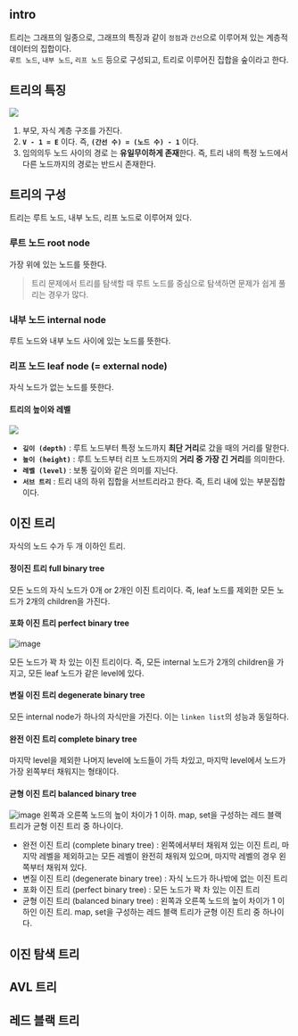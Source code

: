 ## intro
트리는 그래프의 일종으로, 그래프의 특징과 같이 `정점`과 `간선`으로 이루어져 있는 계층적 데이터의 집합이다.<br>
`루트 노드`, `내부 노드`, `리프 노드` 등으로 구성되고, 트리로 이루어진 집합을 숲이라고 한다.


## 트리의 특징
<img src = "https://github.com/DevTechGrowth/study_CS/assets/88030238/a916f4f0-ec8a-4097-b25c-f5ed86ee6e88" >

1. 부모, 자식 계층 구조를 가진다.
2. **`V - 1 = E`** 이다. 즉, **`(간선 수) = (노드 수) - 1`** 이다.
3. 임의의두 노드 사이의 경로 는 **유일무이하게 존재**한다. 즉, 트리 내의 특정 노드에서 다른 노드까지의 경로는 반드시 존재한다. 

## 트리의 구성
트리는 루트 노드, 내부 노드, 리프 노드로 이루어져 있다.

### 루트 노드 root node
가장 위에 있는 노드를 뜻한다. 
> 트리 문제에서 트리를 탐색할 때 루트 노드를 중심으로 탐색하면 문제가 쉽게 풀리는 경우가 많다.

### 내부 노드 internal node
루트 노드와 내부 노드 사이에 있는 노드를 뜻한다.

### 리프 노드 leaf node (= external node)
자식 노드가 없는 노드를 뜻한다.


#### 트리의 높이와 레벨
<img src = "https://github.com/DevTechGrowth/study_CS/assets/88030238/c8bce422-a895-4f3a-91cc-46fa66344614" >

- **`깊이 (depth)`** : 루트 노드부터 특정 노드까지 **최단 거리**로 갔을 때의 거리를 말한다.
- **`높이 (height)`** : 루트 노드부터 리프 노드까지의 **거리 중 가장 긴 거리**를 의미한다.
- **`레벨 (level)`** : 보통 깊이와 같은 의미를 지닌다.
- **`서브 트리`** : 트리 내의 하위 집합을 서브트리라고 한다. 즉, 트리 내에 있는 부분집합이다.

## 이진 트리
자식의 노드 수가 두 개 이하인 트리.

#### 정이진 트리 full binary tree
모든 노드의 자식 노드가 0개 or 2개인 이진 트리이다. 즉, leaf 노드를 제외한 모든 노드가 2개의 children을 가진다.

#### 포화 이진 트리 perfect binary tree
![image](https://github.com/DevTechGrowth/study_CS/assets/88030238/20b64352-7b2e-44a2-b24f-2b9aa53a5cb4)

모든 노드가 꽉 차 있는 이진 트리이다. 즉, 모든 internal 노드가 2개의 children을 가지고, 모든 leaf 노드가 같은 level에 있다.

#### 변질 이진 트리 degenerate binary tree
모든 internal node가 하나의 자식만을 가진다. 이는 `linken list`의 성능과 동일하다.

#### 완전 이진 트리 complete binary tree

마지막 level을 제외한 나머지 level에 노드들이 가득 차있고, 마지막 level에서 노드가 가장 왼쪽부터 채워지는 형태이다. 

#### 균형 이진 트리 balanced binary tree
![image](https://github.com/DevTechGrowth/study_CS/assets/88030238/f732cd79-0eb1-4b9f-87a8-7c5fea6a56ae)
왼쪽과 오른쪽 노드의 높이 차이가 1 이하. map, set을 구성하는 레드 블랙 트리가 균형 이진 트리 중 하나이다.
  
- 완전 이진 트리 (complete binary tree) : 왼쪽에서부터 채워져 있는 이진 트리, 마지막 레벨을 제외하고는 모든 레벨이 완전히 채워져 있으며, 마지막 레벨의 경우 왼쪽부터 채워져 있다.
- 변질 이진 트리 (degenerate binary tree) : 자식 노드가 하나밖에 없는 이진 트리
- 포화 이진 트리 (perfect binary tree) : 모든 노드가 꽉 차 있는 이진 트리
- 균형 이진 트리 (balanced binary tree) : 왼쪽과 오른쪽 노드의 높이 차이가 1 이하인 이진 트리. map, set을 구성하는 레드 블랙 트리가 균형 이진 트리 중 하나이다.
  
## 이진 탐색 트리
## AVL 트리
## 레드 블랙 트리

